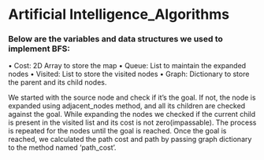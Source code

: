 # Artificial Intelligence_Algorithms

### Below are the variables and data structures we used to implement BFS:
•	Cost: 2D Array to store the map
•	Queue: List to maintain the expanded nodes
•	Visited: List to store the visited nodes
•	Graph: Dictionary to store the parent and its child nodes.

We started with the source node and check if it’s the goal. If not, the node is expanded using adjacent_nodes method, and all its children are checked against the goal. While expanding the nodes we checked if the current child is present in the visited list and its cost is not zero(impassable). The process is repeated for the nodes until the goal is reached. Once the goal is reached, we calculated the path cost and path by passing graph dictionary to the method named ‘path_cost’.
